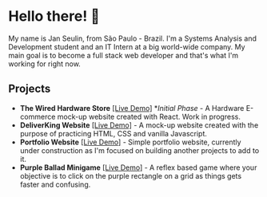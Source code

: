 # Hello there! 👋

My name is Jan Seulin, from São Paulo - Brazil. I'm a Systems Analysis and Development student and an IT Intern at a big world-wide company. My main goal is to become a full stack web developer and that's what I'm working for right now. 

## Projects
- **The Wired Hardware Store** [[Live Demo]](https://janseulin.github.io/TheWired--Hardware-shop/) **Initial Phase* - A Hardware E-commerce mock-up website created with React. Work in progress. 
- **DeliverKing Website** [[Live Demo]](https://janseulin.github.io/delivery-website--mock-up/) - A mock-up website created with the purpose of practicing HTML, CSS and vanilla Javascript.
-  **Portfolio Website** [[Live Demo]](https://janseulin.github.io/portfolio-website/) - Simple portfolio website, currently under construction as I'm focused on building another projects to add to it. 
-  **Purple Ballad Minigame** [[Live Demo]](https://janseulin.github.io/purple-ballad--minigame/) - A reflex based game where your objective is to click on the purple rectangle on a grid as things gets faster and confusing.



<!---
JanSeulin/JanSeulin is a ✨ special ✨ repository because its `README.md` (this file) appears on your GitHub profile.
You can click the Preview link to take a look at your changes.
--->
